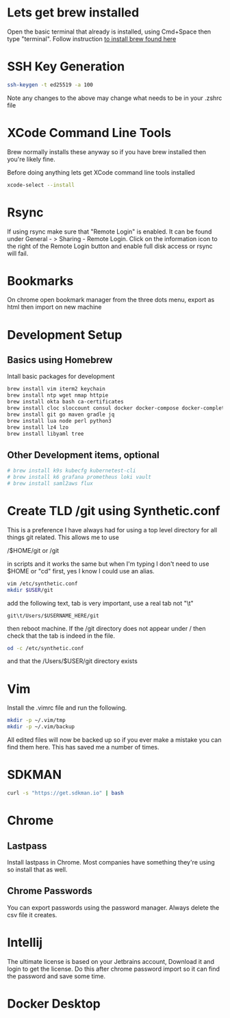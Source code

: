 # Lets get brew installed

Open the basic terminal that already is installed, using Cmd+Space 
then type "terminal". Follow instruction [to install brew found here](https://brew.sh/)


# SSH Key Generation

```bash
ssh-keygen -t ed25519 -a 100
```

Note any changes to the above may change what needs to be in your .zshrc file

# XCode Command Line Tools

Brew normally installs these anyway so if you have brew installed then you're likely fine.

Before doing anything lets get XCode command line tools installed

```bash
xcode-select --install
```

# Rsync 

If using rsync make sure that "Remote Login" is enabled. It can be found
under General - > Sharing - Remote Login. Click on the information icon to 
the right of the Remote Login button and enable full disk access or rsync 
will fail.

# Bookmarks

On chrome open bookmark manager from the three dots menu, export as html then 
import on new machine 

# Development Setup


## Basics using Homebrew

Intall basic packages for development

```bash
brew install vim iterm2 keychain 
brew install ntp wget nmap httpie 
brew install okta bash ca-certificates
brew install cloc sloccount consul docker docker-compose docker-completion
brew install git go maven gradle jq
brew install lua node perl python3
brew install lz4 lzo 
brew install libyaml tree
```


## Other Development items, optional

```bash
# brew install k9s kubecfg kubernetest-cli
# brew install k6 grafana prometheus loki vault
# brew install saml2aws flux
```

# Create TLD /git using Synthetic.conf

This is a preference I have always had for using a top level directory for all things git related. This allows me to use 

/$HOME/git
or
/git

in scripts and it works the same but when I'm typing I don't need to use $HOME or "cd" first, yes I know I could use an alias.

```bash
vim /etc/synthetic.conf
mkdir $USER/git
```

add the following text, tab is very important, use a real tab not "\t"

```
git\t/Users/$USERNAME_HERE/git
```

then reboot machine. If the /git directory does not appear under / then check that
the tab is indeed in the file.

```bash
od -c /etc/synthetic.conf
```

and that the /Users/$USER/git directory exists


# Vim

Install the .vimrc file and run the following.

```bash
mkdir -p ~/.vim/tmp
mkdir -p ~/.vim/backup
```

All edited files will now be backed up so if you ever make a mistake you can find them here. This has saved me a number of times.


# SDKMAN

```bash
curl -s "https://get.sdkman.io" | bash
```

# Chrome

## Lastpass

Install lastpass in Chrome. Most companies have something they're using so install that as well.

## Chrome Passwords

You can export passwords using the password manager. Always delete the csv file
it creates.



# Intellij

The ultimate license is based on your Jetbrains account, Download it and login
to get the license. Do this after chrome password import so it can find the 
password and save some time.



# Docker Desktop




